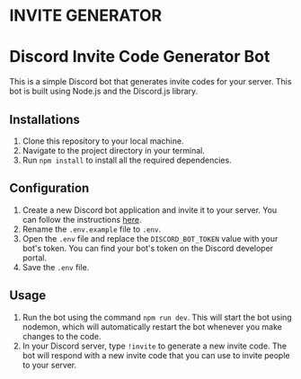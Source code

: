 # INVITE GENERATOR

# Discord Invite Code Generator Bot

This is a simple Discord bot that generates invite codes for your server. This bot is built using Node.js and the Discord.js library.

## Installations

1. Clone this repository to your local machine.
2. Navigate to the project directory in your terminal.
3. Run `npm install` to install all the required dependencies.

## Configuration

1. Create a new Discord bot application and invite it to your server. You can follow the instructions [here](https://discordjs.guide/preparations/setting-up-a-bot-application.html#creating-your-bot).
2. Rename the `.env.example` file to `.env`.
3. Open the `.env` file and replace the `DISCORD_BOT_TOKEN` value with your bot's token. You can find your bot's token on the Discord developer portal.
4. Save the `.env` file.

## Usage

1. Run the bot using the command `npm run dev`. This will start the bot using nodemon, which will automatically restart the bot whenever you make changes to the code.
2. In your Discord server, type `!invite` to generate a new invite code. The bot will respond with a new invite code that you can use to invite people to your server.
